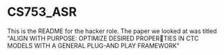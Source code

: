 # CS753_ASR

This is the README for the hacker role. The paper we looked at was titled "ALIGN WITH PURPOSE: OPTIMIZE DESIRED PROPERTIES IN CTC MODELS WITH A GENERAL PLUG-AND PLAY FRAMEWORK"

